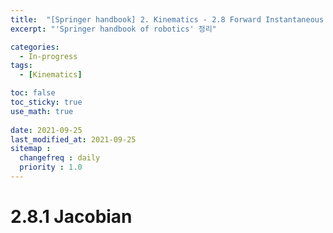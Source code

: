 ```yaml
---
title:  "[Springer handbook] 2. Kinematics - 2.8 Forward Instantaneous Kinematics"
excerpt: "'Springer handbook of robotics' 정리"

categories:
  - In-progress
tags:
  - [Kinematics]

toc: false
toc_sticky: true
use_math: true
 
date: 2021-09-25
last_modified_at: 2021-09-25
sitemap :
  changefreq : daily
  priority : 1.0
---
```


# 2.8.1 Jacobian